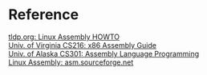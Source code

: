 # Reference

[tldp.org: Linux Assembly HOWTO](https://tldp.org/HOWTO/Assembly-HOWTO/index.html) \
[Univ. of Virginia CS216: x86 Assembly Guide](https://www.cs.virginia.edu/~evans/cs216/guides/x86.html) \
[Univ. of Alaska CS301: Assembly Language Programming](https://www.cs.uaf.edu/2015/fall/cs301/lecture/) \
[Linux Assembly: asm.sourceforge.net](http://asm.sourceforge.net/)
